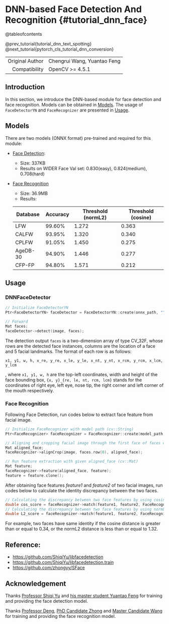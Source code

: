 # DNN-based Face Detection And Recognition {#tutorial_dnn_face}

@tableofcontents

@prev_tutorial{tutorial_dnn_text_spotting}
@next_tutorial{pytorch_cls_tutorial_dnn_conversion}

| | |
| -: | :- |
| Original Author | Chengrui Wang, Yuantao Feng |
| Compatibility | OpenCV >= 4.5.1 |

## Introduction

In this section, we introduce the DNN-based module for face detection and face recognition. Models can be obtained in [Models](#Models). The usage of `FaceDetectorYN` and `FaceRecognizer` are presented in [Usage](#Usage).

## Models

There are two models (ONNX format) pre-trained and required for this module:
- [Face Detection](https://github.com/ShiqiYu/libfacedetection.train/tree/master/tasks/task1/onnx):
    - Size: 337KB
    - Results on WIDER Face Val set: 0.830(easy), 0.824(medium), 0.708(hard)
- [Face Recognition](https://drive.google.com/file/d/1ClK9WiB492c5OZFKveF3XiHCejoOxINW/view?usp=sharing)
    - Size: 36.9MB
    - Results:

    | Database | Accuracy | Threshold (normL2) | Threshold (cosine) |
    | -------- | -------- | ------------------ | ------------------ |
    | LFW      | 99.60%   | 1.272              | 0.363              |
    | CALFW    | 93.95%   | 1.320              | 0.340              |
    | CPLFW    | 91.05%   | 1.450              | 0.275              |
    | AgeDB-30 | 94.90%   | 1.446              | 0.277              |
    | CFP-FP   | 94.80%   | 1.571              | 0.212              |

## Usage

### DNNFaceDetector

```cpp
// Initialize FaceDetectorYN
Ptr<FaceDetectorYN> faceDetector = FaceDetectorYN::create(onnx_path, "", image.size(), score_thresh, nms_thresh, top_k);

// Forward
Mat faces;
faceDetector->detect(image, faces);
```

The detection output `faces` is a two-dimension array of type CV_32F, whose rows are the detected face instances, columns are the location of a face and 5 facial landmarks. The format of each row is as follows:

```
x1, y1, w, h, x_re, y_re, x_le, y_le, x_nt, y_nt, x_rcm, y_rcm, x_lcm, y_lcm
```
, where `x1, y1, w, h` are the top-left coordinates, width and height of the face bounding box, `{x, y}_{re, le, nt, rcm, lcm}` stands for the coordinates of right eye, left eye, nose tip, the right corner and left corner of the mouth respectively.


### Face Recognition

Following Face Detection, run codes below to extract face feature from facial image.

```cpp
// Initialize FaceRecognizer with model path (cv::String)
Ptr<FaceRecognizer> faceRecognizer = FaceRecognizer::create(model_path, "");

// Aligning and cropping facial image through the first face of faces detected by dnn_face::DNNFaceDetector
Mat aligned_face;
faceRecognizer->alignCrop(image, faces.row(0), aligned_face);

// Run feature extraction with given aligned_face (cv::Mat)
Mat feature;
faceRecognizer->feature(aligned_face, feature);
feature = feature.clone();
```

After obtaining face features *feature1* and *feature2* of two facial images, run codes below to calculate the identity discrepancy between the two faces.

```cpp
// Calculating the discrepancy between two face features by using cosine distance.
double cos_score = faceRecognizer->match(feature1, feature2, FaceRecognizer::DisType::COSINE);
// Calculating the discrepancy between two face features by using normL2 distance.
double L2_score = faceRecognizer->match(feature1, feature2, FaceRecognizer::DisType::NORM_L2);
```

For example, two faces have same identity if the cosine distance is greater than or equal to 0.34, or the normL2 distance is less than or equal to 1.32.

## Reference:

- https://github.com/ShiqiYu/libfacedetection
- https://github.com/ShiqiYu/libfacedetection.train
- https://github.com/zhongyy/SFace

## Acknowledgement

Thanks [Professor Shiqi Yu](https://github.com/ShiqiYu/) and [his master student Yuantao Feng](https://github.com/fengyuentau) for training and providing the face detection model.

Thanks [Professor Deng](http://www.whdeng.cn/), [PhD Candidate Zhong](https://github.com/zhongyy/) and [Master Candidate Wang](https://github.com/crywang/) for training and providing the face recognition model.
